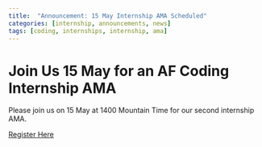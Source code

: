 ```yaml
---
title:  "Announcement: 15 May Internship AMA Scheduled"
categories: [internship, announcements, news]
tags: [coding, internships, internship, ama]
---
```


# Join Us 15 May for an AF Coding Internship AMA
 Please join us on 15 May at 1400 Mountain Time for our second internship AMA.

[Register Here](https://us02web.zoom.us/meeting/register/tZYqdequrDoqGdLRDn9D2keW0E6Agf_ML6Bg) 
